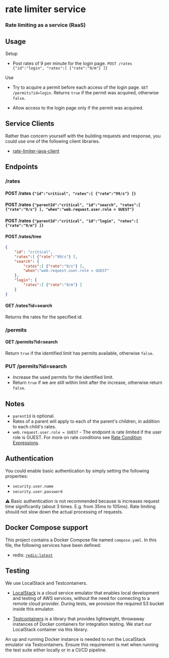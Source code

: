 # rate limiter service

### Rate limiting as a service (RaaS)

## Usage

Setup

- Post rates of 9 per minute for the login page.
`POST /rates {"id":"login", "rates":[ {"rate":"9/m"} ]}`

Use

- Try to acquire a permit before each access of the login page. 
`GET /permits?id=login`. Returns `true` if the permit was acquired, otherwise `false`.

- Allow access to the login page only if the permit was acquired.

## Service Clients

Rather than concern yourself with the building requests and response,
you could use one of the following client libraries.

- [rate-limiter-java-client](https://github.com/poshjosh/rate-limiter-java-client)

## Endpoints

### /rates

#### POST /rates `{"id":"critical", "rates":[ {"rate":"99/s"} ]}`
#### POST /rates `{"parentId":"critical", "id":"search", "rates":[ {"rate":"9/s"} ], "when":"web.request.user.role = GUEST"}`
#### POST /rates `{"parentId":"critical", "id":"login", "rates":[ {"rate":"9/m"} ]}` 
#### POST /rates/tree
```json
{
    "id": "critical",
    "rates":[ {"rate":"99/s"} ],
    "search": {
        "rates":[ {"rate":"9/s"} ],
        "when":"web.request.user.role = GUEST"  
    },
    "login": {
        "rates":[ {"rate":"9/m"} ]
    }
}
```
#### GET /rates?id=search
Returns the rates for the specified id.

### /permits

#### GET /permits?id=search
Return `true` if the identified limit has permits available, otherwise `false`.

### PUT /permits?id=search
- Increase the used permits for the identified limit.
- Return `true` if we are still within limit after the increase, otherwise return `false`.

## Notes

- `parentId` is optional.
- Rates of a parent will apply to each of the parent's children, in addition to each child's rates.
- `web.request.user.role = GUEST` - The endpoint is rate limited if the user role is GUEST. For more 
on rate conditions see [Rate Condition Expressions](https://github.com/poshjosh/rate-limiter-web-core/blob/master/docs/RATE-CONDITION-EXPRESSION-LANGUAGE.md).

## Authentication

You could enable basic authentication by simply setting the following properties:

- `security.user.name`
- `security.user.password`

:warning: Basic authentication is not recommended because is increases request time significantly
(about 3 times. E.g. from 35ms to 105ms). Rate limiting should not slow down the actual
processing of requests.


## Docker Compose support

This project contains a Docker Compose file named `compose.yaml`.
In this file, the following services have been defined:

* redis: [`redis:latest`](https://hub.docker.com/_/redis)

## Testing

We use LocalStack and Testcontainers.

* [LocalStack](https://www.localstack.cloud/) is a cloud service emulator that enables local 
development and testing of AWS services, without the need for connecting to a remote cloud 
provider. During tests, we provision the required S3 bucket inside this emulator.

* [Testcontainers](https://java.testcontainers.org/modules/localstack/) is a library that 
provides lightweight, throwaway instances of Docker containers for integration testing. 
We start our LocalStack container via this library.

An up and running Docker instance is needed to run the LocalStack emulator via Testcontainers.
Ensure this requirement is met when running the test suite either locally or in a CI/CD pipeline.






